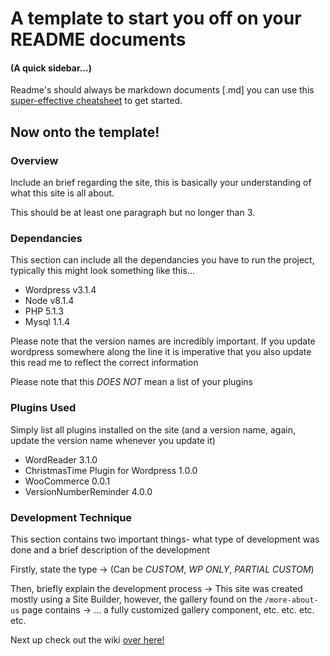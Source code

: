 # A template to start you off on your README documents

#### (A quick sidebar...)
Readme's should always be markdown documents [.md] you can use this [super-effective cheatsheet](https://github.com/adam-p/markdown-here/wiki/Markdown-Cheatsheet) to get started.

## Now onto the template!

### Overview

Include an brief regarding the site, this is basically your understanding of what this site is all about.

This should be at least one paragraph but no longer than 3.

### Dependancies

This section can include all the dependancies you have to run the project, typically this might look something like this...

- Wordpress v3.1.4
- Node v8.1.4
- PHP 5.1.3
- Mysql 1.1.4

Please note that the version names are incredibly important. If you update wordpress somewhere along the line
it is imperative that you also update this read me to reflect the correct information

Please note that this *DOES NOT* mean a list of your plugins

### Plugins Used

Simply list all plugins installed on the site (and a version name, again, update the version name whenever you update it)

- WordReader 3.1.0
- ChristmasTime Plugin for Wordpress 1.0.0
- WooCommerce 0.0.1
- VersionNumberReminder 4.0.0

### Development Technique

This section contains two important things- what type of development was done and a brief description of the development

Firstly, state the type
-> (Can be *CUSTOM*, *WP ONLY*, *PARTIAL CUSTOM*)

Then, briefly explain the development process
-> This site was created mostly using a Site Builder, however, the gallery found on the `/more-about-us` page contains
-> ... a fully customized gallery component, etc. etc. etc. etc. 


Next up check out the wiki [over here!](https://github.com/bonlineza/documentation-template/wiki)

